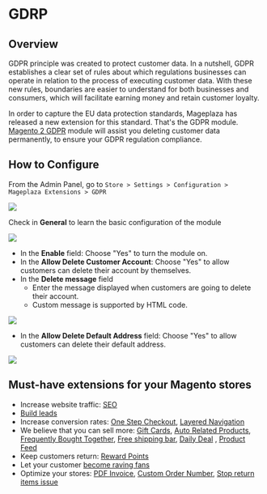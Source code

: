 # GDRP

## Overview 
GDPR principle was created to protect customer data. In a nutshell, GDPR establishes a clear set of rules about which regulations businesses can operate in relation to the process of executing customer data. With these new rules, boundaries are easier to understand for both businesses and consumers, which will facilitate earning money and retain customer loyalty.

In order to capture the EU data protection standards, Mageplaza has released a new extension for this standard. That's the GDPR module. [Magento 2 GDPR](https://github.com/mageplaza/magento-2-gdpr) module will assist you deleting customer data permanently, to ensure your GDPR regulation compliance.

## How to Configure
From the Admin Panel, go to ``Store > Settings > Configuration > Mageplaza Extensions > GDPR``

![](https://i.imgur.com/YGJmKZh.png)

Check in **General** to learn the basic configuration of the module

![](https://i.imgur.com/4cB3TrU.png)

* In the **Enable** field: Choose "Yes" to turn the module on.
* In the **Allow Delete Customer Account**: Choose "Yes" to allow customers can delete their account by themselves.
* In the **Delete message** field
  * Enter the message displayed when customers are going to delete their account.
  * Custom message is supported by HTML code.

![](https://i.imgur.com/SuWVlKw.png)

* In the **Allow Delete Default Address** field: Choose "Yes" to allow customers can delete their default address.

![](https://i.imgur.com/CccsEGQ.png)





## Must-have extensions for your Magento stores

- Increase website traffic: [SEO](https://www.mageplaza.com/magento-2-seo-extension/)
- [Build leads](https://www.mageplaza.com/magento-2-better-popup/)
- Increase conversion rates: [One Step Checkout](https://www.mageplaza.com/magento-2-one-step-checkout-extension/), [Layered Navigation](https://www.mageplaza.com/magento-2-layered-navigation-extension/)
- We believe that you can sell more: [Gift Cards](https://www.mageplaza.com/magento-2-gift-card-extension/), [Auto Related Products](https://www.mageplaza.com/magento-2-automatic-related-products/), [Frequently Bought Together](https://www.mageplaza.com/magento-2-frequently-bought-together/), [Free shipping bar](https://www.mageplaza.com/magento-2-free-shipping-bar/), [Daily Deal](https://www.mageplaza.com/magento-2-daily-deal-extension/) , [Product Feed](https://www.mageplaza.com/magento-2-product-feed-extension/)
- Keep customers return: [Reward Points](https://www.mageplaza.com/magento-2-reward-points-extension/)
- Let your customer [become raving fans](https://www.mageplaza.com/magento-2-affiliate-extension/)
- Optimize your stores: [PDF Invoice](https://www.mageplaza.com/magento-2-pdf-invoice-extension/), [Custom Order Number](https://www.mageplaza.com/magento-2-custom-order-number/), [Stop return items issue](https://www.mageplaza.com/magento-2-size-chart/)
